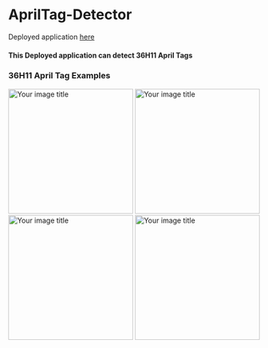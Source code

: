 # AprilTag-Detector

Deployed application [here](https://kamaljeetsahoo.github.io/AprilTag-Detector/)


#### This Deployed application can detect 36H11 April Tags

### 36H11 April Tag Examples

<img src="https://user-images.githubusercontent.com/50160354/127781878-e88a4a54-0a10-4d61-825c-46e66300059d.png" alt="Your image title" width="250"/>
<img src="https://user-images.githubusercontent.com/50160354/127782141-873ada86-a8f5-4710-ae95-ed4079e24ecd.png" alt="Your image title" width="250"/>
<img src="https://user-images.githubusercontent.com/50160354/127782174-3f0bc11e-1915-40d7-847d-5c91f54aaca8.png" alt="Your image title" width="250"/>
<img src="https://user-images.githubusercontent.com/50160354/127782250-43093eea-9831-45a2-8e74-c9da48200b47.png" alt="Your image title" width="250"/>


